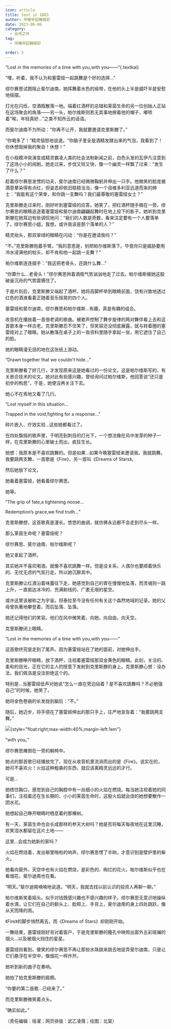 ```yaml
---
icon: article
title: lost in 1083
author: 早睡早起睡眠好
date: 2023-06-06
category:
  - 此地之外
tag:
  - 早睡早起睡眠好

order: 5
---
```


“Lost in the memories of a time with you,with you——”{.textkai}

<!-- more -->

“嘿，听着，我不认为和塞雷娅一起跳舞是个好的选择…”

缪尔赛思试图阻止斐尔迪南。她挥舞着水色的缎带，在他的头上半是威吓半是安慰地摇摆。

灯光在闪烁，空酒瓶散落一地。端着红酒杯的总辖和莱茵生命的另一位创始人正站在这场聚会的角落——另一头，帕尔维斯则若无其事地擦着他的帽子，嘟哝着“唉，年轻真好…”之类不知所云的话语。

而斐尔迪南不为所动：“你再不让开，我就要邀请克里斯滕了。”

“你喝多了！”精灵恼怒地说道。“你脑子里全是酒精发酵出来的气泡，我看到了！你休想毁掉我的聚会！休想！”

在小规模冲突演变成精灵霸凌人类的社会法制新闻之前，白色头发的瓦伊凡注意到了这场小小的闹剧。她走过来，步伐又轻又快，像一个幽灵一样飘了过来：“发生了什么？”

趁着缪尔赛思发愣的功夫，斐尔迪南已经微微鞠躬并伸出一只手。他微笑的脸庞被酒意晕染得有点红，但姿态却依旧稳稳当当，像一个自维多利亚远道而来的绅士：“我能有这个荣幸，和你跳一支舞吗？我们最尊敬的塞雷娅女士？”

克里斯滕走过来时，刚好听到塞雷娅的应答。她笑了，把红酒杯随手搁在一旁。缪尔赛思的眼睛追逐着塞雷娅和斐尔迪南翩翩起舞时在地上投下的影子。她听到克里斯滕在她耳边有些调侃地问：“我们的人数是奇数，看来注定要有一个人要落单了。缪尔赛思小姐，我想，或许我该是那个落单的人？”

精灵抬头，那双翠绿的眼睛在闪动：“你是在邀请我吗？”

“不。”克里斯滕抱着手臂。“我的意思是，别把帕尔维斯落下。毕竟你只是威胁要用冷水浸满他的枕头，却不肯和他一起跳一支舞？”

帕尔维斯连连摆手：“我这把老骨头，还跳什么舞…”

“你算什么…老骨头！”缪尔赛思拎着酒瓶气势汹汹地走了过去。帕尔维斯被她这股破釜沉舟的气势震慑住了。

于是片刻后，克里斯滕又端起了酒杯。她将高脚杯举到眼睛前面，饶有兴致地透过红色的酒液看着正随着音乐摇晃的四个人。

塞雷娅和斐尔迪南，缪尔赛思和帕尔维斯…有趣，真是有趣的组合。

收音机在播放着一首很老调的歌曲。被歌声控制了舞步旋律的两对舞伴看上去和这首歌本身一样古老。克里斯滕忍不住笑了，但笑容还没彻底展露，就与转着圈的塞雷娅对上了眼睛。她从散落在桌子上的一沓资料里随手拿起一张，用它遮住了自己的脸。

她的眼睛漫无目的地在这张纸上游动。

“Drawn together that we couldn't hide…”

克里斯滕看了好几行，才发现原来这是她看过的一份论文。这是帕尔维斯写的、有关嵌合技术的论文。她对此有些感兴趣，曾经询问过帕尔维斯，他回答说“还只是初步的构思”，于是，她便没再关注下去。

她心不在焉地又看了几行。

“Lost myself in this situation…

Trapped in the void,fighting for a response…”

碎片嵌入、疗效实验…这些她都看过了。

在四处飘摇的歌声里，于明亮到刺目的灯光下，一个想法像在风中发芽的种子一样，在克里斯滕的心里破土而出，疯狂生长。

她想：我原本是不喜欢跳舞的。但是如果…如果今晚塞雷娅来邀请我，我就跳舞。我要跳两支舞，一首歌是《Fire》，另一首叫《Dreams of Stars》。

然后她放下论文。

她看着塞雷娅，她看着缪尔赛思。

她等。

“The grip of fate,a tightening noose…

Redemption’s grace,we find truth…”

克里斯滕想，这首歌真是漫长。悠悠的曲调，就仿佛永远都不会走到尽头一样。

那么莱茵生命呢？塞雷娅呢？

缪尔赛思、斐尔迪南、帕尔维斯呢？

她又拿起了酒杯。

其实她并不喜欢喝酒，就像不喜欢跳舞一样。但是没关系，人偶尔也要顺着快乐的、无忧无虑的气氛行走。所以她沉醉其中。

克里斯滕让红酒沿着味蕾往下走，她感觉到自己的胃在慢慢地坠落，而灵魂则一路上升，一直抵达冰冷的、充满射线的、广袤无垠的星空。

或许这里该被称之为宇宙。但泰拉至今没有任何有关这个森然地域的记录。她的父母曾执著地攀登着，而后坠落、坠落。

她还记得他们的笑容。他们在风中微笑着，向她，向自由，向天空。

克里斯滕闭上眼睛。

“Lost in the memories of a time with you,with you——”

这首歌终究是走到了尾声。因为塞雷娅站在了她的面前，对她伸出手。

克里斯滕睁开眼睛，放下酒杯，注视着塞雷娅那双金黄色的眼睛。此刻，关注的、柔和的目光，正在它的主人的授意下发射到克里斯滕的身上。克里斯滕心想：没办法，我们佩洛是没法拒绝这个的。

特别是…当塞雷娅低声对她说“怎么一直在旁边站着？是不喜欢跳舞吗？不必勉强自己”的时候，她笑了。

她将金色卷曲的长发拢到脑后：“不。”

随后，她迈步，将手搭在了塞雷娅伸出的那只手上，庄严地宣告着：“我要跳两支舞。”

![](./res/illustration/1083文章配图三个人的舞（北棠）.webp){style="float:right;max-width:40%;margin-left:1em"}

“with you。”

缪尔赛思瘫倒在一旁的躺椅中。

她点的那首歌已经播放完了，现在从收音机里流淌而出的是《Fire》。说实在的，她可不喜欢火！火焰这种粗暴的东西，就应该离精灵远远的才行。

可是…

她捂住胸口，感觉到自己的胸腔中有一丝细小的火焰在燃烧。每当她注视着她的同事们，注视着还在生长期的、小小的莱茵生命时，这股火焰就会烧的她想要散作一团水花。

她想起自己睁开眼睛时栖息着的那棵树。

有一天，莱茵生命也会长成那样的参天大树吗？她是否将每天每夜地在这里沉睡，欢笑泪水都留在这片土地——

这里…会成为她新的家吗？

火焰在燃烧着，发出噼里啪啦的响声。缪尔赛思愣了半晌，才意识到是壁炉里的柴火。

她看向窗外，天空中也有火焰在燃烧，是彩色的、绚烂的花火。帕尔维斯似乎也在看烟花，斐尔迪南也在看。

“明天。”斐尔迪南喃喃地说道。“明天，我就去找以前认识的投资人再聊一聊。”

帕尔维斯笑着摇头。似乎对钱既感兴趣也不感兴趣的样子。缪尔赛思无意识地操纵着水滴，让它们在自己的额头上、脸颊上、手背上，斐尔迪南的身上四处跳跃，像从天而降的雨。

《Fire》的脚步悄然离去，而《Dreams of Stars》却刚刚开始。

一舞结束，塞雷娅刚好背对着窗户，于是克里斯滕的瞳孔中映照出窗外五彩斑斓的烟火…以及被烟火挡住的星星。

塞雷娅则看到，傻笑的缪尔赛思不再让那些水珠跳来跳去地捉弄斐尔迪南，只是让它们悬浮在半空中，像烟花一样炸开。

她听到新的曲子在奏响。

她拍了拍克里斯滕的肩膀。

“你要的第二首歌…已经来了。”

而克里斯滕微笑着点头。

“确实如此。”<eod />

（责任编辑：瑶濯；网页排版：武乙凌薇；绘图：北棠）

<FakeAds />
